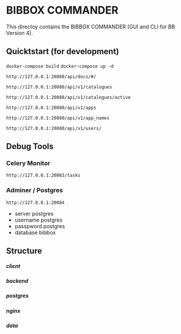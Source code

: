# BIBBOX COMMANDER

This directoy contains the BIBBOX COMMANDER (GUI and CLI for BB Version 4). 

## Quicktstart (for development)

`docker-compose build`
`docker-compose up -d`

`http://127.0.0.1:20080/api/docs/#/`

`http://127.0.0.1:20080/api/v1/catalogues`

`http://127.0.0.1:20080/api/v1/catalogues/active`

`http://127.0.0.1:20080/api/v1/apps`

`http://127.0.0.1:20080/api/v1/app_names`

`http://127.0.0.1:20080/api/v1/users/`

## Debug Tools

### Celery Monitor 
`http://127.0.0.1:20083/tasks`

### Adminer / Postgres  
`http://127.0.0.1:20084`
* server postgres
* username postgres
* passpword postgres
* database bibbox


## Structure

##### client

##### backend

##### postgres

##### nginx

##### data

